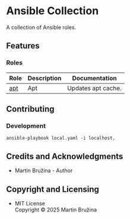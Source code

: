 # Ansible Collection

A collection of Ansible roles.

## Features

### Roles

| Role              | Description | Documentation      |
| ----------------- | ----------- | ------------------ |
| [apt](roles/apt/) | Apt         | Updates apt cache. |

## Contributing

### Development

```shell
ansible-playbook local.yaml -i localhost,
```

## Credits and Acknowledgments

- Martin Bružina - Author

## Copyright and Licensing

- MIT License  
  Copyright © 2025 Martin Bružina
